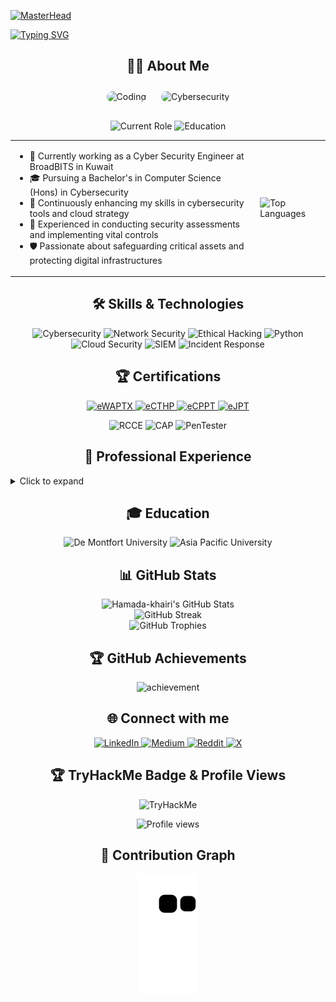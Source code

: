 [![MasterHead](https://media.licdn.com/dms/image/D4D16AQGtVevgklc35w/profile-displaybackgroundimage-shrink_350_1400/0/1683186196674?e=1729123200&v=beta&t=gtq4A_hmig879XsJqkSDlK1mZAszYfCmtlrwLn2HxYg)](https://github.com/Hamada-khairi)

[![Typing SVG](https://readme-typing-svg.herokuapp.com?font=Fira+Code&pause=1000&width=435&lines=Jr.+Cybersecurity+Researcher;Cyber+Security+Engineer;Continuous+Learner)](https://git.io/typing-svg)


<h2 align="center">👨‍💻 About Me</h2>

<div align="center" style="margin-bottom: 20px;">
  <img src="https://media.giphy.com/media/qgQUggAC3Pfv687qPC/giphy.gif" alt="Coding" width="400" style="border-radius: 20px; margin: 10px;">
  <img src="https://media.giphy.com/media/3oKIPEqDGUULpEU0aQ/giphy.gif" alt="Cybersecurity" width="400" style="border-radius: 20px; margin: 10px;">
</div>

<p align="center">
  <img src="https://img.shields.io/badge/Cyber_Security_Engineer-BroadBITS-blue?style=for-the-badge&logo=shield" alt="Current Role">
  <img src="https://img.shields.io/badge/Student-De_Montfort_University-orange?style=for-the-badge&logo=graduation-cap" alt="Education">
</p>

<table>
  <tr>
    <td>
      <ul>
        <li>🔭 Currently working as a Cyber Security Engineer at BroadBITS in Kuwait</li>
        <li>🎓 Pursuing a Bachelor's in Computer Science (Hons) in Cybersecurity</li>
        <li>🌱 Continuously enhancing my skills in cybersecurity tools and cloud strategy</li>
        <li>💼 Experienced in conducting security assessments and implementing vital controls</li>
        <li>🛡️ Passionate about safeguarding critical assets and protecting digital infrastructures</li>
      </ul>
    </td>
    <td>
      <img src="https://github-readme-stats.vercel.app/api/top-langs/?username=Hamada-khairi&theme=radical&hide_border=true&include_all_commits=true&count_private=true&layout=compact&langs_count=6" alt="Top Languages">
    </td>
  </tr>
</table>

<h2 align="center">🛠 Skills & Technologies</h2>

<p align="center">
  <img src="https://img.shields.io/badge/Cybersecurity-0078D4?style=for-the-badge&logo=windows-terminal&logoColor=white" alt="Cybersecurity">
  <img src="https://img.shields.io/badge/Network%20Security-00599C?style=for-the-badge&logo=cisco&logoColor=white" alt="Network Security">
  <img src="https://img.shields.io/badge/Ethical%20Hacking-A81D33?style=for-the-badge&logo=hack-the-box&logoColor=white" alt="Ethical Hacking">
  <img src="https://img.shields.io/badge/python-3670A0?style=for-the-badge&logo=python&logoColor=ffdd54" alt="Python">
  <img src="https://img.shields.io/badge/Cloud%20Security-0089D6?style=for-the-badge&logo=microsoft-azure&logoColor=white" alt="Cloud Security">
  <img src="https://img.shields.io/badge/SIEM-005571?style=for-the-badge&logo=elastic-stack&logoColor=white" alt="SIEM">
  <img src="https://img.shields.io/badge/Incident%20Response-D00000?style=for-the-badge&logo=red-hat&logoColor=white" alt="Incident Response">
</p>

<h2 align="center">🏆 Certifications</h2>

<p align="center">
  <a href="https://certs.ine.com/embed/4c827e48-68d0-4004-a772-c32305b8aaf4" target="_blank">
    <img src="https://api.accredible.com/v1/frontend/credential_website_embed_image/badge/106325660" alt="eWAPTX" width="100" height="100"/>
  </a>
  <a href="https://certs.ine.com/embed/af1769ff-44c6-496b-8134-2b94ee3c6367" target="_blank">
    <img src="https://api.accredible.com/v1/frontend/credential_website_embed_image/badge/106644436" alt="eCTHP" width="100" height="100"/>
  </a>
  <a href="https://certs.ine.com/embed/44270e37-ea2d-49f5-9768-8a7d776e4fe4" target="_blank">
    <img src="https://api.accredible.com/v1/frontend/credential_website_embed_image/badge/87460833" alt="eCPPT" width="100" height="100"/>
  </a>
  <a href="https://certs.ine.com/embed/7ab7bd56-6a23-4f04-9389-57d64bf5e9f6" target="_blank">
    <img src="https://api.accredible.com/v1/frontend/credential_website_embed_image/badge/81525733" alt="eJPT" width="100" height="100"/>
  </a>
</p>

<p align="center">
  <img src="https://img.shields.io/badge/RCCE-Rocheston_Certified_Cybersecurity_Engineer-brightgreen?style=for-the-badge" alt="RCCE">
  <img src="https://img.shields.io/badge/CAP-Certified-yellow?style=for-the-badge" alt="CAP">
  <img src="https://img.shields.io/badge/PenTester-Certified-red?style=for-the-badge" alt="PenTester">
</p>

<h2 align="center">💼 Professional Experience</h2>

<details>
<summary>Click to expand</summary>

### 🏢 BroadBITS, Kuwait
**🛡️ Cyber Security Engineer** (August 2023 - Present)
- 🔍 Conduct security assessments and implement vital controls
- 🖥️ Monitor security events to protect critical assets
- 🚀 Leverage expertise in cybersecurity tools and cloud strategy

### 🏙️ Dusky.Co, Singapore
**👨‍💻 Software Engineer** (June 2023 - July 2023)
- 🖥️ Worked as a Backend Developer

### 🎓 Asia Pacific University of Technology and Innovation (APU / APIIT), Malaysia
**🔐 SOC Analyst** (April 2023 - July 2023)
- ⏱️ Gained 50 hours of experience with weekly report submissions

</details>

<h2 align="center">🎓 Education</h2>

<p align="center">
  <img src="https://img.shields.io/badge/De_Montfort_University-Bachelor_of_Computer_Science_(Hons)_in_Cybersecurity-blue?style=for-the-badge" alt="De Montfort University">
  <img src="https://img.shields.io/badge/Asia_Pacific_University-Bachelor's_in_Cyber/Computer_Forensics_and_Counterterrorism-green?style=for-the-badge" alt="Asia Pacific University">
</p>

<h2 align="center">📊 GitHub Stats</h2>

<div align="center">
  <img src="https://github-readme-stats.vercel.app/api?username=Hamada-khairi&show_icons=true&count_private=true&hide_border=true&title_color=ff64da&icon_color=a960ff&text_color=ffffff&bg_color=291B3E" alt="Hamada-khairi's GitHub Stats" />
</div>

<div align="center">
  <img src="https://github-readme-streak-stats.herokuapp.com/?user=Hamada-khairi&theme=radical&hide_border=true" alt="GitHub Streak" />
</div>

<div align="center">
  <img src="https://github-profile-trophy.vercel.app/?username=Hamada-khairi&theme=radical&no-frame=true&no-bg=true&margin-w=4&row=1" alt="GitHub Trophies" />
</div>

<h2 align="center">🏆 GitHub Achievements</h2>

<p align="center">
  <img src="https://github-profile-trophy.vercel.app/?username=Hamada-khairi&theme=radical&rank=SECRET,SSS,SS,S,AAA,AA,A,B,C&no-frame=true&no-bg=true&margin-w=4" alt="achievement" />
</p>

<h2 align="center">🌐 Connect with me</h2>

<p align="center">
  <a href="https://linkedin.com/in/mohamed-khairy-m-653a40199" target="_blank">
    <img src="https://img.shields.io/badge/LinkedIn-%230077B5.svg?style=for-the-badge&logo=linkedin&logoColor=white" alt="LinkedIn"/>
  </a>
  <a href="https://medium.com/@hamada-khairi" target="_blank">
    <img src="https://img.shields.io/badge/Medium-12100E?style=for-the-badge&logo=medium&logoColor=white" alt="Medium"/>
  </a>
  <a href="https://reddit.com/user/a7ma29" target="_blank">
    <img src="https://img.shields.io/badge/Reddit-%23FF4500.svg?style=for-the-badge&logo=Reddit&logoColor=white" alt="Reddit"/>
  </a>
  <a href="https://x.com/hamada_khairi" target="_blank">
    <img src="https://img.shields.io/badge/X-black.svg?style=for-the-badge&logo=X&logoColor=white" alt="X"/>
  </a>
</p>

<h2 align="center">🏆 TryHackMe Badge & Profile Views</h2>

<p align="center">
  <img src="https://tryhackme-badges.s3.amazonaws.com/Hamada01.png" alt="TryHackMe">
</p>

<p align="center">
  <img src="https://komarev.com/ghpvc/?username=Hamada-khairi&label=Profile%20views&color=0e75b6&style=flat" alt="Profile views">
</p>

<h2 align="center">🐍 Contribution Graph</h2>

<p align="center">
  <img src="https://github.com/Hamada-khairi/Hamada-khairi/blob/output/github-contribution-grid-snake.svg" alt="Snake Animation">
</p>

